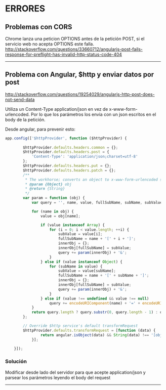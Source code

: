 # ERRORES
## Problemas con CORS

Chrome lanza una peticion OPTIONS antes de la petición POST, si el servicio web no acepta OPTIONS este falla.
http://stackoverflow.com/questions/33660712/angularjs-post-fails-response-for-preflight-has-invalid-http-status-code-404

***

## Problema con Angular, $http y enviar datos por post

http://stackoverflow.com/questions/19254029/angularjs-http-post-does-not-send-data

Utiliza un Content-Type application/json en vez de x-www-form-urlencoded. Por lo que los parámetros los envia con un json escritos en el body de la petición.

Desde angular, para prevenir esto:

```javascript
app.config(['$httpProvider', function ($httpProvider) {
      
        $httpProvider.defaults.headers.common = {};
        $httpProvider.defaults.headers.post = {
            'Content-Type': 'application/json;charset=utf-8'
        };
        $httpProvider.defaults.headers.put = {};
        $httpProvider.defaults.headers.patch = {};
		/**
		 * The workhorse; converts an object to x-www-form-urlencoded serialization.
		 * @param {Object} obj
		 * @return {String}
		 */
		var param = function (obj) {
			var query = '', name, value, fullSubName, subName, subValue, innerObj, i;

			for (name in obj) {
				value = obj[name];

				if (value instanceof Array) {
					for (i = 0; i < value.length; ++i) {
						subValue = value[i];
						fullSubName = name + '[' + i + ']';
						innerObj = {};
						innerObj[fullSubName] = subValue;
						query += param(innerObj) + '&';
					}
				} else if (value instanceof Object) {
					for (subName in value) {
						subValue = value[subName];
						fullSubName = name + '[' + subName + ']';
						innerObj = {};
						innerObj[fullSubName] = subValue;
						query += param(innerObj) + '&';
					}
				} else if (value !== undefined && value !== null)
					query += encodeURIComponent(name) + '=' + encodeURIComponent(value) + '&';
			}
			return query.length ? query.substr(0, query.length - 1) : query;
		};

		// Override $http service's default transformRequest
		$httpProvider.defaults.transformRequest = [function (data) {
				return angular.isObject(data) && String(data) !== '[object File]' ? param(data) : data;
			}];
       
    }]);
```
### Solución

Modificar desde lado del servidor para que acepte application/json y parsear los parámetros leyendo el body del request

***

